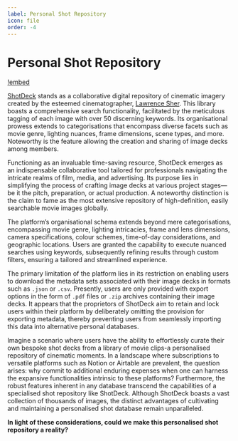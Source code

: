 ```yaml
---
label: Personal Shot Repository
icon: file
order: -4
---
```

# Personal Shot Repository

[!embed](https://www.youtube.com/watch?v=_3_QMq3n4d8)

[ShotDeck](https://shotdeck.com) stands as a collaborative digital repository of cinematic imagery created by the esteemed cinematographer, [Lawrence Sher](https://www.imdb.com/name/nm0003394/). This library boasts a comprehensive search functionality, facilitated by the meticulous tagging of each image with over 50 discerning keywords. Its organisational prowess extends to categorisations that encompass diverse facets such as movie genre, lighting nuances, frame dimensions, scene types, and more. Noteworthy is the feature allowing the creation and sharing of image decks among members.

Functioning as an invaluable time-saving resource, ShotDeck emerges as an indispensable collaborative tool tailored for professionals navigating the intricate realms of film, media, and advertising. Its purpose lies in simplifying the process of crafting image decks at various project stages—be it the pitch, preparation, or actual production. A noteworthy distinction is the claim to fame as the most extensive repository of high-definition, easily searchable movie images globally.

The platform’s organisational schema extends beyond mere categorisations, encompassing movie genre, lighting intricacies, frame and lens dimensions, camera specifications, colour schemes, time-of-day considerations, and geographic locations. Users are granted the capability to execute nuanced searches using keywords, subsequently refining results through custom filters, ensuring a tailored and streamlined experience.

The primary limitation of the platform lies in its restriction on enabling users to download the metadata sets associated with their image decks in formats such as `.json` or `.csv`. Presently, users are only provided with export options in the form of `.pdf` files or `.zip` archives containing their image decks. It appears that the proprietors of ShotDeck aim to retain and lock users within their platform by deliberately omitting the provision for exporting metadata, thereby preventing users from seamlessly importing this data into alternative personal databases.

Imagine a scenario where users have the ability to effortlessly curate their own bespoke shot decks from a library of movie clips-a personalised repository of cinematic moments. In a landscape where subscriptions to versatile platforms such as Notion or Airtable are prevalent, the question arises: why commit to additional enduring expenses when one can harness the expansive functionalities intrinsic to these platforms? Furthermore, the robust features inherent in any database transcend the capabilities of a specialised shot repository like ShotDeck. Although ShotDeck boasts a vast collection of thousands of images, the distinct advantages of cultivating and maintaining a personalised shot database remain unparalleled.

**In light of these considerations, could we make this personalised shot repository a reality?**
